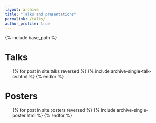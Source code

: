 ```yaml
---
layout: archive
title: "Talks and presentations"
permalink: /talks/
author_profile: true
---
```


{% include base_path %}
  
Talks
======
   <ul>{% for post in site.talks reversed %}
    {% include archive-single-talk-cv.html %}
  {% endfor %}</ul>
  
Posters
======


  <ul>{% for post in site.posters reversed %}
    {% include archive-single-poster.html %}
  {% endfor %}</ul>
  

